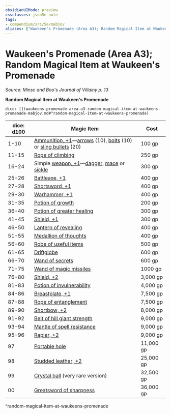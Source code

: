 ```yaml
---
obsidianUIMode: preview
cssclasses: json5e-note
tags:
- compendium/src/5e/mabjov
aliases: ["Waukeen's Promenade (Area A3); Random Magical Item at Waukeen's Promenade"]
---
```

# Waukeen's Promenade (Area A3); Random Magical Item at Waukeen's Promenade
*Source: Minsc and Boo's Journal of Villainy p. 13* 

**Random Magical Item at Waukeen's Promenade**

`dice: [](waukeens-promenade-area-a3-random-magical-item-at-waukeens-promenade-mabjov.md#^random-magical-item-at-waukeens-promenade)`

| dice: d100 | Magic Item | Cost |
|------------|------------|------|
| 1-10 | [Ammunition, +1](2-Mechanics/CLI/items/1-ammunition.md)—[arrows](2-Mechanics/CLI/items/1-ammunition.md) (10), [bolts](2-Mechanics/CLI/items/1-ammunition.md) (10) or [sling bullets](2-Mechanics/CLI/items/1-ammunition.md) (20) | 100 gp |
| 11-15 | [Rope of climbing](2-Mechanics/CLI/items/rope-of-climbing.md) | 250 gp |
| 16-24 | Simple [weapon, +1](2-Mechanics/CLI/items/1-weapon.md)—[dagger](2-Mechanics/CLI/items/1-weapon.md), [mace](2-Mechanics/CLI/items/1-weapon.md) or [sickle](2-Mechanics/CLI/items/1-weapon.md) | 300 gp |
| 25-26 | [Battleaxe, +1](2-Mechanics/CLI/items/1-weapon.md) | 400 gp |
| 27-28 | [Shortsword, +1](2-Mechanics/CLI/items/1-weapon.md) | 400 gp |
| 29-30 | [Warhammer, +1](2-Mechanics/CLI/items/1-weapon.md) | 400 gp |
| 31-35 | [Potion of growth](2-Mechanics/CLI/items/potion-of-growth.md) | 200 gp |
| 36-40 | [Potion of greater healing](2-Mechanics/CLI/items/potion-of-greater-healing.md) | 300 gp |
| 41-45 | [Shield, +1](2-Mechanics/CLI/items/1-shield.md) | 300 gp |
| 46-50 | [Lantern of revealing](2-Mechanics/CLI/items/lantern-of-revealing.md) | 400 gp |
| 51-55 | [Medallion of thoughts](2-Mechanics/CLI/items/medallion-of-thoughts.md) | 400 gp |
| 56-60 | [Robe of useful items](2-Mechanics/CLI/items/robe-of-useful-items.md) | 500 gp |
| 61-65 | [Driftglobe](2-Mechanics/CLI/items/driftglobe.md) | 600 gp |
| 66-70 | [Wand of secrets](2-Mechanics/CLI/items/wand-of-secrets.md) | 600 gp |
| 71-75 | [Wand of magic missiles](2-Mechanics/CLI/items/wand-of-magic-missiles.md) | 1000 gp |
| 76-80 | [Shield, +2](2-Mechanics/CLI/items/2-shield.md) | 3,000 gp |
| 81-83 | [Potion of invulnerability](2-Mechanics/CLI/items/potion-of-invulnerability.md) | 4,000 gp |
| 84-86 | [Breastplate, +1](2-Mechanics/CLI/items/1-armor.md) | 7,500 gp |
| 87-88 | [Rope of entanglement](2-Mechanics/CLI/items/rope-of-entanglement.md) | 7,500 gp |
| 89-90 | [Shortbow, +2](2-Mechanics/CLI/items/2-weapon.md) | 8,000 gp |
| 91-92 | [Belt of hill giant strength](2-Mechanics/CLI/items/belt-of-hill-giant-strength.md) | 9,000 gp |
| 93-94 | [Mantle of spell resistance](2-Mechanics/CLI/items/mantle-of-spell-resistance.md) | 9,000 gp |
| 95-96 | [Rapier, +2](2-Mechanics/CLI/items/2-weapon.md) | 9,000 gp |
| 97 | [Portable hole](2-Mechanics/CLI/items/portable-hole.md) | 11,000 gp |
| 98 | [Studded leather, +2](2-Mechanics/CLI/items/2-armor.md) | 25,000 gp |
| 99 | [Crystal ball](2-Mechanics/CLI/items/crystal-ball.md) (very rare version) | 32,500 gp |
| 00 | [Greatsword of sharpness](2-Mechanics/CLI/items/sword-of-sharpness.md) | 36,000 gp |
^random-magical-item-at-waukeens-promenade